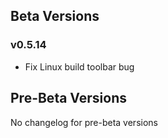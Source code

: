 ## Beta Versions

### v0.5.14
- Fix Linux build toolbar bug

## Pre-Beta Versions

No changelog for pre-beta versions
